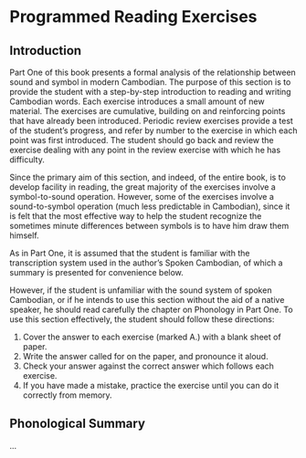 # Programmed Reading Exercises

## Introduction

Part One of this book presents a formal analysis of the relationship between sound and symbol in modern Cambodian. The purpose of this section is to provide the student with a step-by-step introduction to reading and writing Cambodian words. Each exercise introduces a small amount of new material. The exercises are cumulative, building on and reinforcing points that have already been introduced. Periodic review exercises provide a test of the student’s progress, and refer by number to the exercise in which each point was first introduced. The student should go back and review the exercise dealing with any point in the review exercise with which he has difficulty.

Since the primary aim of this section, and indeed, of the entire book, is to develop facility in reading, the great majority of the exercises involve a symbol-to-sound operation. However, some of the exercises involve a sound-to-symbol operation (much less predictable in Cambodian), since it is felt that the most effective way to help the student recognize the sometimes minute differences between symbols is to have him draw them himself.

As in Part One, it is assumed that the student is familiar with the transcription system used in the author’s Spoken Cambodian, of which a summary is presented for convenience below.

However, if the student is unfamiliar with the sound system of spoken Cambodian, or if he intends to use this section without the aid of a native speaker, he should read carefully the chapter on Phonology in Part One. To use this section effectively, the student should follow these directions:

1. Cover the answer to each exercise (marked A.) with a blank sheet of paper.
1. Write the answer called for on the paper, and pronounce it aloud.
1. Check your answer against the correct answer which follows each exercise.
1. If you have made a mistake, practice the exercise until you can do it correctly from memory.

## Phonological Summary

...